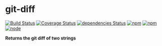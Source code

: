 # git-diff

[![Build Status](https://travis-ci.org/danday74/git-diff.svg?branch=master)](https://travis-ci.org/danday74/git-diff)
[![Coverage Status](https://coveralls.io/repos/github/danday74/git-diff/badge.svg?branch=master)](https://coveralls.io/github/danday74/git-diff?branch=master)
[![dependencies Status](https://david-dm.org/danday74/git-diff/status.svg)](https://david-dm.org/danday74/git-diff)
[![npm](https://img.shields.io/npm/v/git-diff.svg)](https://www.npmjs.com/package/git-diff)
[![npm](https://img.shields.io/npm/dm/git-diff.svg)](https://www.npmjs.com/package/git-diff)
[![node](https://img.shields.io/node/v/git-diff.svg)](https://www.npmjs.com/package/git-diff)

**Returns the git diff of two strings**
